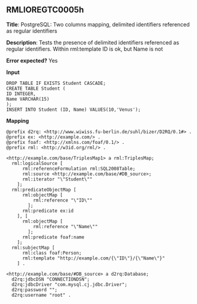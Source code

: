 ## RMLIOREGTC0005h

**Title**: PostgreSQL: Two columns mapping, delimited identifiers referenced as regular identifiers

**Description**: Tests the presence of delimited identifiers referenced as regular identifiers. Within rml:template ID is ok, but Name is not

**Error expected?** Yes

**Input**
```
DROP TABLE IF EXISTS Student CASCADE;
CREATE TABLE Student (
ID INTEGER,
Name VARCHAR(15)
);
INSERT INTO Student (ID, Name) VALUES(10,'Venus');

```

**Mapping**
```
@prefix d2rq: <http://www.wiwiss.fu-berlin.de/suhl/bizer/D2RQ/0.1#> .
@prefix ex: <http://example.com/> .
@prefix foaf: <http://xmlns.com/foaf/0.1/> .
@prefix rml: <http://w3id.org/rml/> .

<http://example.com/base/TriplesMap1> a rml:TriplesMap;
  rml:logicalSource [
      rml:referenceFormulation rml:SQL2008Table;
      rml:source <http://example.com/base/#DB_source>;
      rml:iterator "\"Student\""
    ];
  rml:predicateObjectMap [
      rml:objectMap [
          rml:reference "\"ID\""
        ];
      rml:predicate ex:id
    ], [
      rml:objectMap [
          rml:reference "\"Name\""
        ];
      rml:predicate foaf:name
    ];
  rml:subjectMap [
      rml:class foaf:Person;
      rml:template "http://example.com/{\"ID\"}/{\"Name\"}"
    ] .

<http://example.com/base/#DB_source> a d2rq:Database;
  d2rq:jdbcDSN "CONNECTIONDSN";
  d2rq:jdbcDriver "com.mysql.cj.jdbc.Driver";
  d2rq:password "";
  d2rq:username "root" .

```

